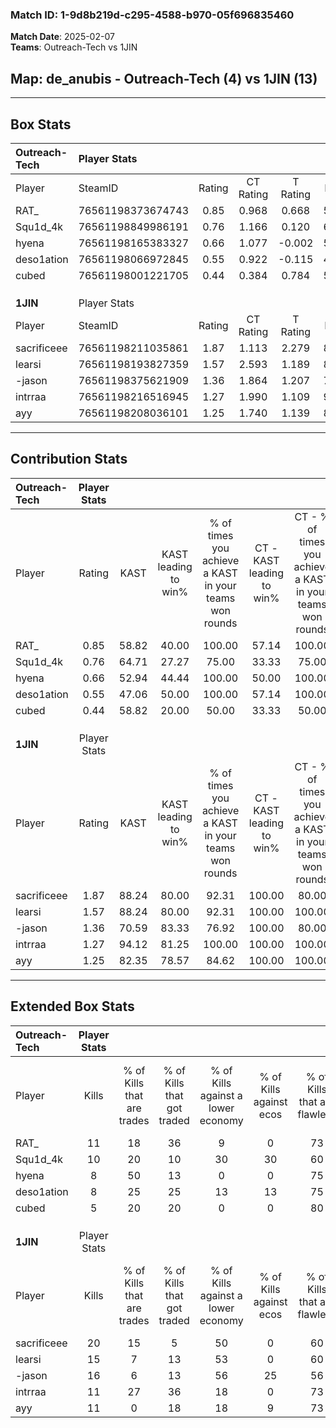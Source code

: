 ### Match ID: 1-9d8b219d-c295-4588-b970-05f696835460  
**Match Date**: 2025-02-07  
**Teams**: Outreach-Tech vs 1JIN  

## **Map**: de_anubis - Outreach-Tech (4) vs 1JIN (13)  
---  

## Box Stats  

| **Outreach-Tech** | Player Stats      |        |           |          |       |       |       |         |        |      |     |
| :- | :- | :-: | :-: | :-: | :-: | :-: | :-: | :-: | :-: | :-: | :-: |
| Player            | SteamID           | Rating | CT Rating | T Rating | KAST  |  ADR  | Kills | Assists | Deaths | K/D  | HS% |
| RAT_              | 76561198373674743 |  0.85  |   0.968   |  0.668   | 58.82 | 79.8  |  11   |    2    |   15   | 0.73 | 81  |
| Squ1d_4k          | 76561198849986191 |  0.76  |   1.166   |  0.120   | 64.71 | 44.5  |  10   |    3    |   14   | 0.71 | 40  |
| hyena             | 76561198165383327 |  0.66  |   1.077   |  -0.002  | 52.94 | 70.5  |   8   |    4    |   14   | 0.57 | 37  |
| deso1ation        | 76561198066972845 |  0.55  |   0.922   |  -0.115  | 47.06 | 57.4  |   8   |    5    |   15   | 0.53 | 50  |
| cubed             | 76561198001221705 |  0.44  |   0.384   |  0.784   | 58.82 | 45.8  |   5   |    3    |   15   | 0.33 | 80  |
|                   |                   |        |           |          |       |       |       |         |        |      |     |
|                   |                   |        |           |          |       |       |       |         |        |      |     |
|                   |                   |        |           |          |       |       |       |         |        |      |     |
| **1JIN**          | Player Stats      |        |           |          |       |       |       |         |        |      |     |
| Player            | SteamID           | Rating | CT Rating | T Rating | KAST  |  ADR  | Kills | Assists | Deaths | K/D  | HS% |
| sacrificeee       | 76561198211035861 |  1.87  |   1.113   |  2.279   | 88.24 | 109.1 |  20   |    3    |   7    | 2.86 | 55  |
| learsi            | 76561198193827359 |  1.57  |   2.593   |  1.189   | 88.24 | 98.9  |  15   |    6    |   8    | 1.88 | 60  |
| -jason            | 76561198375621909 |  1.36  |   1.864   |  1.207   | 70.59 | 75.5  |  16   |    2    |   9    | 1.78 | 43  |
| intrraa           | 76561198216516945 |  1.27  |   1.990   |  1.109   | 94.12 | 78.2  |  11   |    5    |   10   | 1.10 | 54  |
| ayy               | 76561198208036101 |  1.25  |   1.740   |  1.139   | 82.35 | 78.9  |  11   |    5    |   8    | 1.38 | 72  |
---  

## Contribution Stats  

| **Outreach-Tech** | Player Stats |       |                      |                                                        |                           |                                                             |                          |                                                            |
| :- | :-: | :-: | :-: | :-: | :-: | :-: | :-: | :-: |
| Player            |    Rating    | KAST  | KAST leading to win% | % of times you achieve a KAST in your teams won rounds | CT - KAST leading to win% | CT - % of times you achieve a KAST in your teams won rounds | T - KAST leading to win% | T - % of times you achieve a KAST in your teams won rounds |
| RAT_              |     0.85     | 58.82 |        40.00         |                         100.00                         |           57.14           |                           100.00                            |           0.00           |                            0.00                            |
| Squ1d_4k          |     0.76     | 64.71 |        27.27         |                         75.00                          |           33.33           |                            75.00                            |           0.00           |                            0.00                            |
| hyena             |     0.66     | 52.94 |        44.44         |                         100.00                         |           50.00           |                           100.00                            |           0.00           |                            0.00                            |
| deso1ation        |     0.55     | 47.06 |        50.00         |                         100.00                         |           57.14           |                           100.00                            |           0.00           |                            0.00                            |
| cubed             |     0.44     | 58.82 |        20.00         |                         50.00                          |           33.33           |                            50.00                            |           0.00           |                            0.00                            |
|                   |              |       |                      |                                                        |                           |                                                             |                          |                                                            |
|                   |              |       |                      |                                                        |                           |                                                             |                          |                                                            |
|                   |              |       |                      |                                                        |                           |                                                             |                          |                                                            |
| **1JIN**          | Player Stats |       |                      |                                                        |                           |                                                             |                          |                                                            |
| Player            |    Rating    | KAST  | KAST leading to win% | % of times you achieve a KAST in your teams won rounds | CT - KAST leading to win% | CT - % of times you achieve a KAST in your teams won rounds | T - KAST leading to win% | T - % of times you achieve a KAST in your teams won rounds |
| sacrificeee       |     1.87     | 88.24 |        80.00         |                         92.31                          |          100.00           |                            80.00                            |          72.73           |                           100.00                           |
| learsi            |     1.57     | 88.24 |        80.00         |                         92.31                          |          100.00           |                           100.00                            |          70.00           |                           87.50                            |
| -jason            |     1.36     | 70.59 |        83.33         |                         76.92                          |          100.00           |                            80.00                            |          75.00           |                           75.00                            |
| intrraa           |     1.27     | 94.12 |        81.25         |                         100.00                         |          100.00           |                           100.00                            |          72.73           |                           100.00                           |
| ayy               |     1.25     | 82.35 |        78.57         |                         84.62                          |          100.00           |                           100.00                            |          66.67           |                           75.00                            |
---  

## Extended Box Stats  

| **Outreach-Tech** | Player Stats |                            |                            |                                    |                         |                              |                                 |        |                             |                                     |                          |                               |                            |
| :- | :-: | :-: | :-: | :-: | :-: | :-: | :-: | :-: | :-: | :-: | :-: | :-: | :-: |
| Player            |    Kills     | % of Kills that are trades | % of Kills that got traded | % of Kills against a lower economy | % of Kills against ecos | % of Kills that are flawless | % of Kills that are close duels | Deaths | % of Deaths that get traded | % of Deaths against a lower economy | % of Deaths against ecos | % of Deaths that are flawless | % of Deaths that are close |
| RAT_              |      11      |             18             |             36             |                 9                  |            0            |              73              |                9                |   15   |              7              |                 13                  |            7             |              60               |             20             |
| Squ1d_4k          |      10      |             20             |             10             |                 30                 |           30            |              60              |                0                |   14   |             21              |                  7                  |            7             |              64               |             0              |
| hyena             |      8       |             50             |             13             |                 0                  |            0            |              75              |                0                |   14   |             21              |                 14                  |            7             |              43               |             14             |
| deso1ation        |      8       |             25             |             25             |                 13                 |           13            |              75              |               13                |   15   |             13              |                 13                  |            7             |              73               |             13             |
| cubed             |      5       |             20             |             20             |                 0                  |            0            |              80              |               20                |   15   |             13              |                 13                  |            7             |              73               |             7              |
|                   |              |                            |                            |                                    |                         |                              |                                 |        |                             |                                     |                          |                               |                            |
|                   |              |                            |                            |                                    |                         |                              |                                 |        |                             |                                     |                          |                               |                            |
|                   |              |                            |                            |                                    |                         |                              |                                 |        |                             |                                     |                          |                               |                            |
| **1JIN**          | Player Stats |                            |                            |                                    |                         |                              |                                 |        |                             |                                     |                          |                               |                            |
| Player            |    Kills     | % of Kills that are trades | % of Kills that got traded | % of Kills against a lower economy | % of Kills against ecos | % of Kills that are flawless | % of Kills that are close duels | Deaths | % of Deaths that get traded | % of Deaths against a lower economy | % of Deaths against ecos | % of Deaths that are flawless | % of Deaths that are close |
| sacrificeee       |      20      |             15             |             5              |                 50                 |            0            |              60              |                5                |   7    |             29              |                 29                  |            0             |              86               |             0              |
| learsi            |      15      |             7              |             13             |                 53                 |            0            |              60              |                7                |   8    |             13              |                 38                  |            0             |              50               |             25             |
| -jason            |      16      |             6              |             13             |                 56                 |           25            |              56              |               13                |   9    |             11              |                 22                  |            0             |              100              |             0              |
| intrraa           |      11      |             27             |             36             |                 18                 |            0            |              73              |               18                |   10   |             30              |                 40                  |            0             |              60               |             10             |
| ayy               |      11      |             0              |             18             |                 18                 |            9            |              73              |               18                |   8    |             25              |                 38                  |            0             |              63               |             0              |
